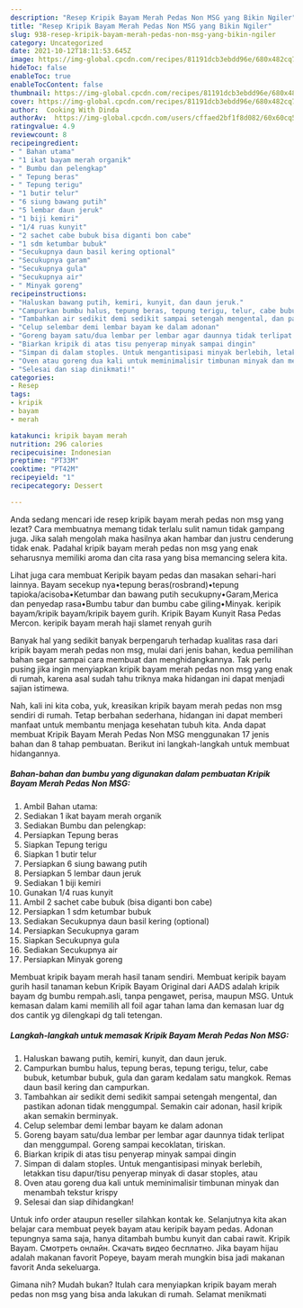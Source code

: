 ```yaml
---
description: "Resep Kripik Bayam Merah Pedas Non MSG yang Bikin Ngiler"
title: "Resep Kripik Bayam Merah Pedas Non MSG yang Bikin Ngiler"
slug: 938-resep-kripik-bayam-merah-pedas-non-msg-yang-bikin-ngiler
category: Uncategorized
date: 2021-10-12T18:11:53.645Z
image: https://img-global.cpcdn.com/recipes/81191dcb3ebdd96e/680x482cq70/kripik-bayam-merah-pedas-non-msg-foto-resep-utama.jpg
hideToc: false
enableToc: true
enableTocContent: false
thumbnail: https://img-global.cpcdn.com/recipes/81191dcb3ebdd96e/680x482cq70/kripik-bayam-merah-pedas-non-msg-foto-resep-utama.jpg
cover: https://img-global.cpcdn.com/recipes/81191dcb3ebdd96e/680x482cq70/kripik-bayam-merah-pedas-non-msg-foto-resep-utama.jpg
author:  Cooking With Dinda
authorAv:  https://img-global.cpcdn.com/users/cffaed2bf1f8d082/60x60cq50/avatar.jpg
ratingvalue: 4.9
reviewcount: 8
recipeingredient:
- " Bahan utama"
- "1 ikat bayam merah organik"
- " Bumbu dan pelengkap"
- " Tepung beras"
- " Tepung terigu"
- "1 butir telur"
- "6 siung bawang putih"
- "5 lembar daun jeruk"
- "1 biji kemiri"
- "1/4 ruas kunyit"
- "2 sachet cabe bubuk bisa diganti bon cabe"
- "1 sdm ketumbar bubuk"
- "Secukupnya daun basil kering optional"
- "Secukupnya garam"
- "Secukupnya gula"
- "Secukupnya air"
- " Minyak goreng"
recipeinstructions:
- "Haluskan bawang putih, kemiri, kunyit, dan daun jeruk."
- "Campurkan bumbu halus, tepung beras, tepung terigu, telur, cabe bubuk, ketumbar bubuk, gula dan garam kedalam satu mangkok. Remas daun basil kering dan campurkan."
- "Tambahkan air sedikit demi sedikit sampai setengah mengental, dan pastikan adonan tidak menggumpal. Semakin cair adonan, hasil kripik akan semakin berminyak."
- "Celup selembar demi lembar bayam ke dalam adonan"
- "Goreng bayam satu/dua lembar per lembar agar daunnya tidak terlipat dan menggumpal. Goreng sampai kecoklatan, tiriskan."
- "Biarkan kripik di atas tisu penyerap minyak sampai dingin"
- "Simpan di dalam stoples. Untuk mengantisipasi minyak berlebih, letakkan tisu dapur/tisu penyerap minyak di dasar stoples, atau"
- "Oven atau goreng dua kali untuk meminimalisir timbunan minyak dan menambah tekstur krispy"
- "Selesai dan siap dinikmati!"
categories:
- Resep
tags:
- kripik
- bayam
- merah

katakunci: kripik bayam merah 
nutrition: 296 calories
recipecuisine: Indonesian
preptime: "PT33M"
cooktime: "PT42M"
recipeyield: "1"
recipecategory: Dessert

---
```



Anda sedang mencari ide resep kripik bayam merah pedas non msg yang lezat? Cara membuatnya memang tidak terlalu sulit namun tidak gampang juga. Jika salah mengolah maka hasilnya akan hambar dan justru cenderung tidak enak. Padahal kripik bayam merah pedas non msg yang enak seharusnya memiliki aroma dan cita rasa yang bisa memancing selera kita.


Lihat juga cara membuat Keripik bayam pedas dan masakan sehari-hari lainnya. Bayam secekup nya•tepung beras(rosbrand)•tepung tapioka/acisoba•Ketumbar dan bawang putih secukupny•Garam,Merica dan penyedap rasa•Bumbu tabur dan bumbu cabe giling•Minyak. keripik bayam/kripik bayam/kripik bayem gurih. Kripik Bayam Kunyit Rasa Pedas Mercon. keripik bayam merah haji slamet renyah gurih

Banyak hal yang sedikit banyak berpengaruh terhadap kualitas rasa dari kripik bayam merah pedas non msg, mulai dari jenis bahan, kedua pemilihan bahan segar sampai cara membuat dan menghidangkannya. Tak perlu pusing jika ingin menyiapkan kripik bayam merah pedas non msg yang enak di rumah, karena asal sudah tahu triknya maka hidangan ini dapat menjadi sajian istimewa.


Nah, kali ini kita coba, yuk, kreasikan kripik bayam merah pedas non msg sendiri di rumah. Tetap berbahan sederhana, hidangan ini dapat memberi manfaat untuk membantu menjaga kesehatan tubuh kita. Anda dapat membuat Kripik Bayam Merah Pedas Non MSG menggunakan 17 jenis bahan dan 8 tahap pembuatan. Berikut ini langkah-langkah untuk membuat hidangannya.

<!--inarticleads1-->

##### Bahan-bahan dan bumbu yang digunakan dalam pembuatan Kripik Bayam Merah Pedas Non MSG:

1. Ambil  Bahan utama:
1. Sediakan 1 ikat bayam merah organik
1. Sediakan  Bumbu dan pelengkap:
1. Persiapkan  Tepung beras
1. Siapkan  Tepung terigu
1. Siapkan 1 butir telur
1. Persiapkan 6 siung bawang putih
1. Persiapkan 5 lembar daun jeruk
1. Sediakan 1 biji kemiri
1. Gunakan 1/4 ruas kunyit
1. Ambil 2 sachet cabe bubuk (bisa diganti bon cabe)
1. Persiapkan 1 sdm ketumbar bubuk
1. Sediakan Secukupnya daun basil kering (optional)
1. Persiapkan Secukupnya garam
1. Siapkan Secukupnya gula
1. Sediakan Secukupnya air
1. Persiapkan  Minyak goreng


Membuat kripik bayam merah hasil tanam sendiri. Membuat keripik bayam gurih hasil tanaman kebun Kripik Bayam Original dari AADS adalah kripik bayam dg bumbu rempah.asli, tanpa pengawet, perisa, maupun MSG. Untuk kemasan dalam kami memilih all foil agar tahan lama dan kemasan luar dg dos cantik yg dilengkapi dg tali tetengan. 

<!--inarticleads2-->

##### Langkah-langkah untuk memasak Kripik Bayam Merah Pedas Non MSG:

1. Haluskan bawang putih, kemiri, kunyit, dan daun jeruk.
1. Campurkan bumbu halus, tepung beras, tepung terigu, telur, cabe bubuk, ketumbar bubuk, gula dan garam kedalam satu mangkok. Remas daun basil kering dan campurkan.
1. Tambahkan air sedikit demi sedikit sampai setengah mengental, dan pastikan adonan tidak menggumpal. Semakin cair adonan, hasil kripik akan semakin berminyak.
1. Celup selembar demi lembar bayam ke dalam adonan
1. Goreng bayam satu/dua lembar per lembar agar daunnya tidak terlipat dan menggumpal. Goreng sampai kecoklatan, tiriskan.
1. Biarkan kripik di atas tisu penyerap minyak sampai dingin
1. Simpan di dalam stoples. Untuk mengantisipasi minyak berlebih, letakkan tisu dapur/tisu penyerap minyak di dasar stoples, atau
1. Oven atau goreng dua kali untuk meminimalisir timbunan minyak dan menambah tekstur krispy
1. Selesai dan siap dihidangkan!

Untuk info order ataupun reseller silahkan kontak ke. Selanjutnya kita akan belajar cara membuat peyek bayam atau keripik bayam pedas. Adonan tepungnya sama saja, hanya ditambah bumbu kunyit dan cabai rawit. Kripik Bayam. Смотреть онлайн. Скачать видео бесплатно. Jika bayam hijau adalah makanan favorit Popeye, bayam merah mungkin bisa jadi makanan favorit Anda sekeluarga. 

Gimana nih? Mudah bukan? Itulah cara menyiapkan kripik bayam merah pedas non msg yang bisa anda lakukan di rumah. Selamat menikmati
